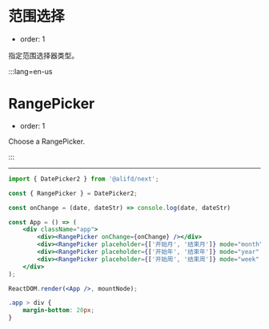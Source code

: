 # 范围选择

-   order: 1

指定范围选择器类型。

:::lang=en-us

# RangePicker

-   order: 1

Choose a RangePicker.

:::

---

```jsx
import { DatePicker2 } from '@alifd/next';

const { RangePicker } = DatePicker2;

const onChange = (date, dateStr) => console.log(date, dateStr)

const App = () => (
    <div className="app">
        <div><RangePicker onChange={onChange} /></div>
        <div><RangePicker placeholder={['开始月', '结束月']} mode="month" onChange={onChange}/></div>
        <div><RangePicker placeholder={['开始年', '结束年']} mode="year" onChange={onChange} /></div>
        <div><RangePicker placeholder={['开始周', '结束周']} mode="week" onChange={onChange} /></div>
    </div>
);

ReactDOM.render(<App />, mountNode);
```
```css
.app > div {
    margin-bottom: 20px;
}
